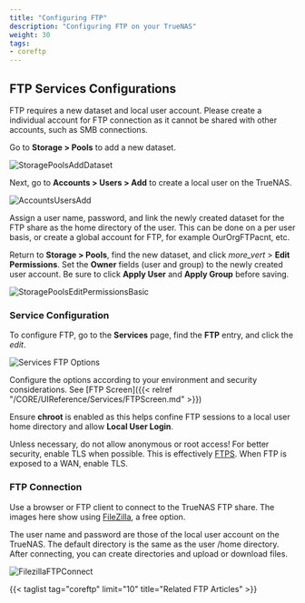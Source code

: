 ```yaml
---
title: "Configuring FTP"
description: "Configuring FTP on your TrueNAS"
weight: 30
tags:
- coreftp
---
```



## FTP Services Configurations

FTP requires a new dataset and local user account.
Please create a individual account for FTP connection as it cannot be shared with other accounts, such as SMB connections.

Go to **Storage > Pools** to add a new dataset.

![StoragePoolsAddDataset](/images/CORE/12.0/StoragePoolsAddDataset.png "Adding a new Dataset")

Next, go to **Accounts > Users > Add** to create a local user on the TrueNAS.

![AccountsUsersAdd](/images/CORE/12.0/AccountsUsersAdd.png "Adding a new User Account")

Assign a user name, password, and link the newly created dataset for the FTP share as the home directory of the user.
This can be done on a per user basis, or create a global account for FTP, for example OurOrgFTPacnt, etc.

Return to **Storage > Pools**, find the new dataset, and click <i class="material-icons" aria-hidden="true" title="Options">more_vert</i> > **Edit Permissions**.
Set the **Owner** fields (user and group) to the newly created user account.
Be sure to click **Apply User** and **Apply Group** before saving.

![StoragePoolsEditPermissionsBasic](/images/CORE/12.0/StoragePoolsEditPermissionsBasic.png "Basic Permissions Editor")

### Service Configuration

To configure FTP, go to the **Services** page, find the **FTP** entry, and click the <i class="material-icons" aria-hidden="true" title="Configure">edit</i>.

![Services FTP Options](/images/CORE/12.0/ServicesFTPOptions.png "Services FTP Options")

Configure the options according to your environment and security considerations. See [FTP Screen]({{< relref "/CORE/UIReference/Services/FTPScreen.md" >}})

Ensure **chroot** is enabled as this helps confine FTP sessions to a local user home directory and allow **Local User Login**.

Unless necessary, do not allow anonymous or root access! 
For better security, enable TLS when possible. 
This is effectively [FTPS](https://tools.ietf.org/html/rfc4217). 
When FTP is exposed to a WAN, enable TLS.

### FTP Connection

Use a browser or FTP client to connect to the TrueNAS FTP share.
The images here show using [FileZilla](https://sourceforge.net/projects/filezilla/), a free option.

The user name and password are those of the local user account on the TrueNAS.
The default directory is the same as the user <file>/home</file> directory.
After connecting, you can create directories and upload or download files.

![FilezillaFTPConnect](/images/CORE/FilezillaFTPConnect.png "Filezilla FTP Connection")
 
{{< taglist tag="coreftp" limit="10" title="Related FTP Articles" >}}
